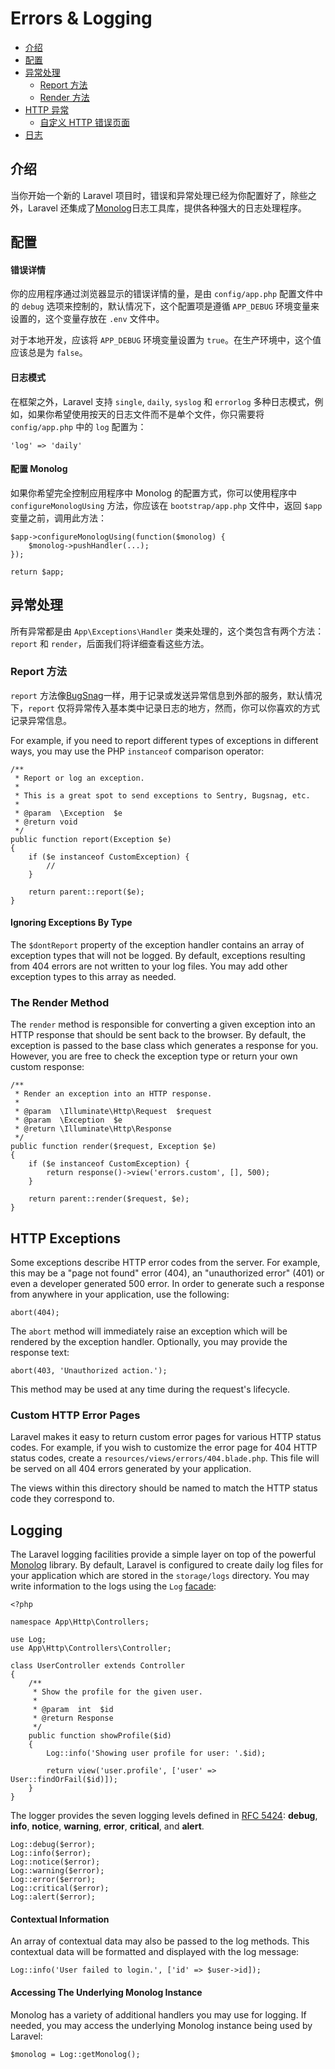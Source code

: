 # Errors & Logging

- [介绍](#introduction)
- [配置](#configuration)
- [异常处理](#the-exception-handler)
	- [Report 方法](#report-method)
	- [Render 方法](#render-method)
- [HTTP 异常](#http-exceptions)
	- [自定义 HTTP 错误页面](#custom-http-error-pages)
- [日志](#logging)

<a name="introduction"></a>
## 介绍

当你开始一个新的 Laravel 项目时，错误和异常处理已经为你配置好了，除些之外，Laravel 还集成了[Monolog](https://github.com/Seldaek/monolog)日志工具库，提供各种强大的日志处理程序。

<a name="configuration"></a>
## 配置

#### 错误详情

你的应用程序通过浏览器显示的错误详情的量，是由 `config/app.php` 配置文件中的 `debug` 选项来控制的，默认情况下，这个配置项是遵循 `APP_DEBUG` 环境变量来设置的，这个变量存放在 `.env` 文件中。

对于本地开发，应该将 `APP_DEBUG` 环境变量设置为 `true`。在生产环境中，这个值应该总是为 `false`。

#### 日志模式

在框架之外，Laravel 支持 `single`, `daily`, `syslog` 和 `errorlog` 多种日志模式，例如，如果你希望使用按天的日志文件而不是单个文件，你只需要将 `config/app.php` 中的 `log` 配置为：

	'log' => 'daily'

#### 配置 Monolog 

如果你希望完全控制应用程序中 Monolog 的配置方式，你可以使用程序中 `configureMonologUsing` 方法，你应该在 `bootstrap/app.php` 文件中，返回 `$app` 变量之前，调用此方法：

	$app->configureMonologUsing(function($monolog) {
		$monolog->pushHandler(...);
	});

	return $app;

<a name="the-exception-handler"></a>
##  异常处理

所有异常都是由 `App\Exceptions\Handler` 类来处理的，这个类包含有两个方法：`report` 和 `render`，后面我们将详细查看这些方法。

<a name="report-method"></a>
### Report 方法

`report` 方法像[BugSnag](https://bugsnag.com)一样，用于记录或发送异常信息到外部的服务，默认情况下，`report` 仅将异常传入基本类中记录日志的地方，然而，你可以你喜欢的方式记录异常信息。

For example, if you need to report different types of exceptions in different ways, you may use the PHP `instanceof` comparison operator:

	/**
	 * Report or log an exception.
	 *
	 * This is a great spot to send exceptions to Sentry, Bugsnag, etc.
	 *
	 * @param  \Exception  $e
	 * @return void
	 */
	public function report(Exception $e)
	{
		if ($e instanceof CustomException) {
			//
		}

		return parent::report($e);
	}

#### Ignoring Exceptions By Type

The `$dontReport` property of the exception handler contains an array of exception types that will not be logged. By default, exceptions resulting from 404 errors are not written to your log files. You may add other exception types to this array as needed.

<a name="render-method"></a>
### The Render Method

The `render` method is responsible for converting a given exception into an HTTP response that should be sent back to the browser. By default, the exception is passed to the base class which generates a response for you. However, you are free to check the exception type or return your own custom response:

    /**
     * Render an exception into an HTTP response.
     *
     * @param  \Illuminate\Http\Request  $request
     * @param  \Exception  $e
     * @return \Illuminate\Http\Response
     */
    public function render($request, Exception $e)
    {
    	if ($e instanceof CustomException) {
    		return response()->view('errors.custom', [], 500);
    	}

        return parent::render($request, $e);
    }

<a name="http-exceptions"></a>
## HTTP Exceptions

Some exceptions describe HTTP error codes from the server. For example, this may be a "page not found" error (404), an "unauthorized error" (401) or even a developer generated 500 error. In order to generate such a response from anywhere in your application, use the following:

	abort(404);

The `abort` method will immediately raise an exception which will be rendered by the exception handler. Optionally, you may provide the response text:

	abort(403, 'Unauthorized action.');

This method may be used at any time during the request's lifecycle.

<a name="custom-http-error-pages"></a>
### Custom HTTP Error Pages

Laravel makes it easy to return custom error pages for various HTTP status codes. For example, if you wish to customize the error page for 404 HTTP status codes, create a `resources/views/errors/404.blade.php`. This file will be served on all 404 errors generated by your application.

The views within this directory should be named to match the HTTP status code they correspond to.

<a name="logging"></a>
## Logging

The Laravel logging facilities provide a simple layer on top of the powerful [Monolog](http://github.com/seldaek/monolog) library. By default, Laravel is configured to create daily log files for your application which are stored in the `storage/logs` directory. You may write information to the logs using the `Log` [facade](/docs/{{version}}/facades):

	<?php

	namespace App\Http\Controllers;

	use Log;
	use App\Http\Controllers\Controller;

	class UserController extends Controller
	{
		/**
		 * Show the profile for the given user.
		 *
		 * @param  int  $id
		 * @return Response
		 */
		public function showProfile($id)
		{
			Log::info('Showing user profile for user: '.$id);

			return view('user.profile', ['user' => User::findOrFail($id)]);
		}
	}

The logger provides the seven logging levels defined in [RFC 5424](http://tools.ietf.org/html/rfc5424): **debug**, **info**, **notice**, **warning**, **error**, **critical**, and **alert**.

	Log::debug($error);
	Log::info($error);
	Log::notice($error);
	Log::warning($error);
	Log::error($error);
	Log::critical($error);
	Log::alert($error);

#### Contextual Information

An array of contextual data may also be passed to the log methods. This contextual data will be formatted and displayed with the log message:

	Log::info('User failed to login.', ['id' => $user->id]);

#### Accessing The Underlying Monolog Instance

Monolog has a variety of additional handlers you may use for logging. If needed, you may access the underlying Monolog instance being used by Laravel:

	$monolog = Log::getMonolog();
